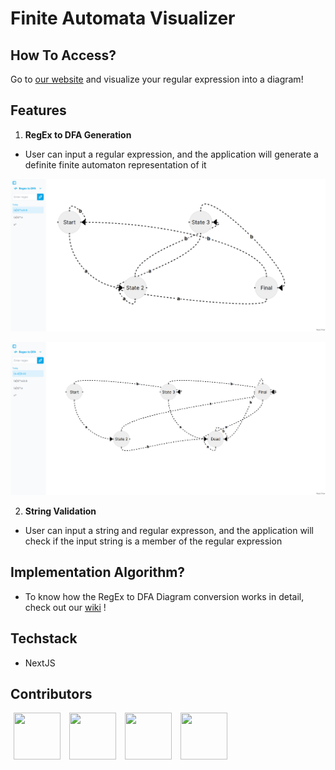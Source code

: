 # Finite Automata Visualizer

## How To Access?

Go to [our website](https://favisualizer.vercel.app/) and visualize your regular expression into a diagram!

## Features

1. **RegEx to DFA Generation**

-   User can input a regular expression, and the application will generate a definite finite automaton representation of it

<p align="center">
  <img src="./public/conversion_demo_1.png"/>
</p>
<p></p>
<p align="center">
  <img src="./public/conversion_demo_2.png"/>
</p>

2. **String Validation**

-   User can input a string and regular expresson, and the application will check if the input string is a member of the regular expression

## Implementation Algorithm?

-   To know how the RegEx to DFA Diagram conversion works in detail, check out our [wiki](https://github.com/maxellmilay/finite-automata-visualizer/wiki/Core-Algorithm-of-the-RegEx-to-DFA-Conversion) !

## Techstack

-   NextJS

## Contributors

[<img src="https://avatars.githubusercontent.com/u/82187749?v=4" width=75 height=75 hspace=5/>](https://github.com/maxellmilay)
[<img src="https://avatars.githubusercontent.com/u/93570629?v=4" width=75 height=75 hspace=5/>](https://github.com/cup-noodlehS)
[<img src="https://avatars.githubusercontent.com/u/125939827?v=4" width=75 height=75 hspace=5/>](https://github.com/yunjin08)
[<img src="https://avatars.githubusercontent.com/u/80801376?v=4" width=75 height=75/ hspace=5>](https://github.com/jourdancatarina3)
